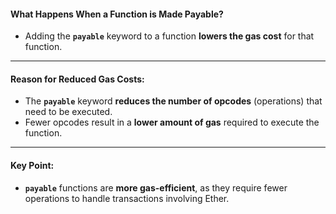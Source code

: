 #### **What Happens When a Function is Made Payable?**

-   Adding the **`payable`** keyword to a function **lowers the gas cost** for that function.

* * * *

#### **Reason for Reduced Gas Costs**:

-   The **`payable`** keyword **reduces the number of opcodes** (operations) that need to be executed.
-   Fewer opcodes result in a **lower amount of gas** required to execute the function.

* * * *

#### **Key Point**:

-   **`payable`** functions are **more gas-efficient**, as they require fewer operations to handle transactions involving Ether.